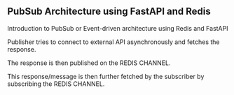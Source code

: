 ## PubSub Architecture using FastAPI and Redis

Introduction to PubSub or Event-driven architecture using Redis and FastAPI

Publisher tries to connect to external API asynchronously and fetches the response.

The response is then published on the REDIS CHANNEL.

This response/message is then further fetched by the subscriber by subscribing the REDIS CHANNEL.
